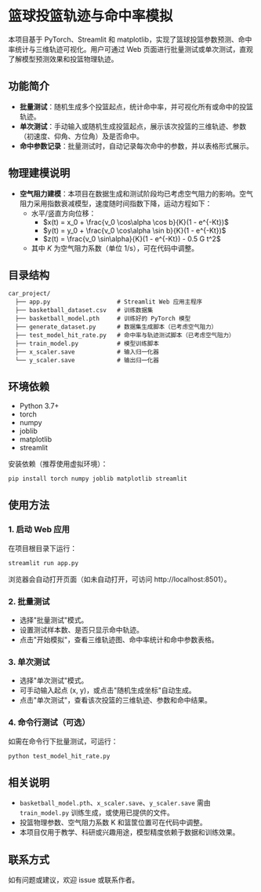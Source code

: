 # 篮球投篮轨迹与命中率模拟

本项目基于 PyTorch、Streamlit 和 matplotlib，实现了篮球投篮参数预测、命中率统计与三维轨迹可视化。用户可通过 Web 页面进行批量测试或单次测试，直观了解模型预测效果和投篮物理轨迹。

## 功能简介

- **批量测试**：随机生成多个投篮起点，统计命中率，并可视化所有或命中的投篮轨迹。
- **单次测试**：手动输入或随机生成投篮起点，展示该次投篮的三维轨迹、参数（初速度、仰角、方位角）及是否命中。
- **命中参数记录**：批量测试时，自动记录每次命中的参数，并以表格形式展示。

## 物理建模说明

- **空气阻力建模**：本项目在数据生成和测试阶段均已考虑空气阻力的影响。空气阻力采用指数衰减模型，速度随时间指数下降，运动方程如下：
  - 水平/竖直方向位移：
    - $x(t) = x_0 + \frac{v_0 \cos\alpha \cos b}{K}(1 - e^{-Kt})$
    - $y(t) = y_0 + \frac{v_0 \cos\alpha \sin b}{K}(1 - e^{-Kt})$
    - $z(t) = \frac{v_0 \sin\alpha}{K}(1 - e^{-Kt}) - 0.5 G t^2$
  - 其中 $K$ 为空气阻力系数（单位 1/s），可在代码中调整。

## 目录结构

```
car_project/
  ├── app.py                   # Streamlit Web 应用主程序
  ├── basketball_dataset.csv   # 训练数据集
  ├── basketball_model.pth     # 训练好的 PyTorch 模型
  ├── generate_dataset.py      # 数据集生成脚本（已考虑空气阻力）
  ├── test_model_hit_rate.py   # 命中率与轨迹测试脚本（已考虑空气阻力）
  ├── train_model.py           # 模型训练脚本
  ├── x_scaler.save            # 输入归一化器
  └── y_scaler.save            # 输出归一化器
```

## 环境依赖

- Python 3.7+
- torch
- numpy
- joblib
- matplotlib
- streamlit

安装依赖（推荐使用虚拟环境）：

```bash
pip install torch numpy joblib matplotlib streamlit
```

## 使用方法

### 1. 启动 Web 应用

在项目根目录下运行：

```bash
streamlit run app.py
```

浏览器会自动打开页面（如未自动打开，可访问 http://localhost:8501）。

### 2. 批量测试

- 选择"批量测试"模式。
- 设置测试样本数、是否只显示命中轨迹。
- 点击"开始模拟"，查看三维轨迹图、命中率统计和命中参数表格。

### 3. 单次测试

- 选择"单次测试"模式。
- 可手动输入起点 (x, y)，或点击"随机生成坐标"自动生成。
- 点击"单次测试"，查看该次投篮的三维轨迹、参数和命中结果。

### 4. 命令行测试（可选）

如需在命令行下批量测试，可运行：

```bash
python test_model_hit_rate.py
```

## 相关说明

- `basketball_model.pth`、`x_scaler.save`、`y_scaler.save` 需由 `train_model.py` 训练生成，或使用已提供的文件。
- 投篮物理参数、空气阻力系数 K 和篮筐位置可在代码中调整。
- 本项目仅用于教学、科研或兴趣用途，模型精度依赖于数据和训练效果。

## 联系方式

如有问题或建议，欢迎 issue 或联系作者。 